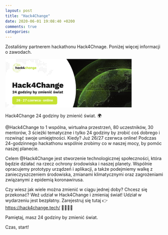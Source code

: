 ```yaml
---
layout: post
title: "Hack4Change"
date: 2020-06-01 19:08:40 +0200
comments: true
categories: 
---
```

Zostaliśmy partnerem hackathonu Hack4Chnage. Poniżej więcej informacji o zawodach.

<img class="center" src="/images/hack4change.png" style="width: 80%;">

Hack4Change 24 godziny by zmienić świat. 🌍

@Hack4Change to 1 wspólna, wirtualna przestrzeń, 80 uczestników, 30 mentorów, 3 ścieżki tematyczne i tylko 24 godziny by zrobić coś dobrego i rozwinąć swoje umiejętności. Kiedy? Już 26/27 czerwca online! Podczas 24-godzinnego hackathonu wspólnie zrobimy co w naszej mocy, by pomóc naszej planecie.

Celem @Hack4Change jest stworzenie technologicznej społeczności, która będzie działać na rzecz ochrony środowiska i naszej planety. Wspólnie opracujemy prototypy urządzeń i aplikacji, a także podejmiemy walkę z zanieczyszczeniem środowiska, zmianami klimatycznymi oraz zagrożeniami związanymi z epidemią koronawirusa.

Czy wiesz jak wiele można zmienić w ciągu jednej doby? Chcesz się przekonać? Weź udział w Hack4Change i zmieniaj świat!  Udział w wydarzeniu jest bezpłatny. Zarejestruj się tutaj 👉 https://hack4change.tech/ 🙋‍♀️🙋‍♂️

Pamiętaj, masz 24 godziny by zmienić świat.

Czas, start!